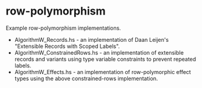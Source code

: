row-polymorphism
================

Example row-polymorphism implementations.

* AlgorithmW_Records.hs - an implementation of Daan Leijen's "Extensible Records with Scoped Labels".
* AlgorithmW_ConstrainedRows.hs - an implementation of extensible records and variants using type variable constraints to prevent repeated labels.
* AlgorithmW_Effects.hs - an implementation of row-polymorphic effect types using the above constrained-rows implementation.

